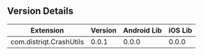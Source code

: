 ## Version Details

| Extension | Version | Android Lib | iOS Lib |
| --- | --- | --- | --- |
| com.distriqt.CrashUtils | 0.0.1 | 0.0.0 | 0.0.0 |
